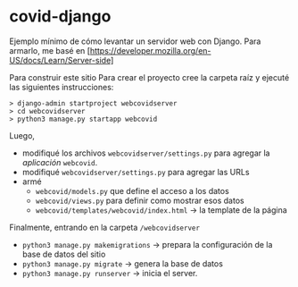 # covid-django

Ejemplo mínimo de cómo levantar un servidor web con Django.
Para armarlo, me basé en 
[https://developer.mozilla.org/en-US/docs/Learn/Server-side]

Para construir este sitio
Para crear el proyecto cree la carpeta raíz y ejecuté las siguientes 
instrucciones:

```
> django-admin startproject webcovidserver
> cd webcovidserver
> python3 manage.py startapp webcovid
```


Luego, 

* modifiqué los archivos `webcovidserver/settings.py` 
para agregar la *aplicación* `webcovid`.
* modifiqué `webcovidserver/settings.py` para agregar las 
  URLs
* armé 
  - `webcovid/models.py` que define el acceso a los datos
  -  `webcovid/views.py` para definir como mostrar esos datos
  - `webcovid/templates/webcovid/index.html` -> la template de la página

Finalmente,  entrando en la carpeta `/webcovidserver`

* `python3 manage.py makemigrations` -> prepara la configuración de la base de datos
   del sitio
* `python3 manage.py migrate`  -> genera la base de datos
* `python3 manage.py runserver` -> inicia el server.



